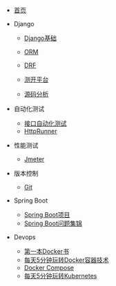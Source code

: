 - [首页](/)
- Django
	
	-  [Django基础](/Django基础/) 

	-  [ORM](/ORM/)

	-  [DRF](/DRF/) 

    -  [测开平台](/测开平台/)
    
	-  [源码分析](/源码分析/)
- 自动化测试
	
	-  [接口自动化测试](/接口自动化测试/) 
	-  [HttpRunner](/HttpRunner/)
- 性能测试
  
  +  [Jmeter](/Jmeter/) 
- 版本控制
  
  +  [Git](/Git/) 
- Spring Boot
  - [Spring Boot项目](/Spring_Boot项目/) 
  - [Spring Boot问题集锦](/Spring_Boot问题集锦/)
- Devops
  + [第一本Docker书](/第一本Docker书/)
  + [每天5分钟玩转Docker容器技术](/每天5分钟玩转Docker容器技术/)
  + [Docker Compose](/Docker_Compose/)
  + [每天5分钟玩转Kubernetes](/每天5分钟玩转Kubernetes/)
